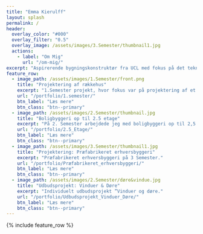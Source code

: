 ```yaml
---
title: "Emma Kierulff"
layout: splash
permalink: /
header:
  overlay_color: "#000"
  overlay_filter: "0.5"
  overlay_image: /assets/images/3.Semester/thumbnail1.jpg
  actions:
    - label: "Om Mig"
      url: "/om-mig/"
excerpt: "Aspirerende bygningskonstruktør fra UCL med fokus på det tekniske. "
feature_row:
  - image_path: /assets/images/1.Semester/front.png
    title: "Projektering af rækkehus"
    excerpt: "1.Semester projekt, hvor fokus var på projektering af et enfamilieshus.."
    url: "/portfolio/1.semester/"
    btn_label: "Læs mere"
    btn_class: "btn--primary"
  - image_path: /assets/images/2.Semester/thumbnail.jpg
    title: "Boligbyggeri op til 2.5 etage"
    excerpt: "På 2. Semester arbejdede jeg med boligbyggeri op til 2,5 etage..."
    url: "/portfolio/2.5_Etage/"
    btn_label: "Læs mere"
    btn_class: "btn--primary"
  - image_path: /assets/images/3.Semester/thumbnail1.jpg
    title: "Projektering: Præfabrikeret erhversbyggeri"
    excerpt: "Præfabrikeret erhversbyggeri på 3 Semester."
    url: "/portfolio/Præfabrikeret_erhversbyggeri/"
    btn_label: "Læs mere"
    btn_class: "btn--primary"
  - image_path: /assets/images/2.Semester/døre&vindue.jpg
    title: "Udbudsprojekt: Vinduer & Døre"
    excerpt: "Individuelt udbudsprojekt ”Vinduer og døre."
    url: "/portfolio/Udbudsprojekt_Vinduer_Døre/"
    btn_label: "Læs mere"
    btn_class: "btn--primary"
---
```

{% include feature_row %}